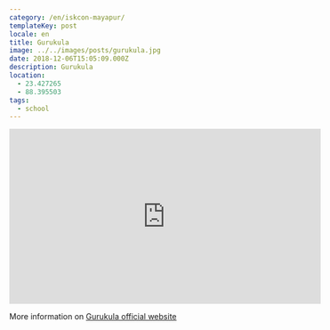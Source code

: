 ```yaml
---
category: /en/iskcon-mayapur/
templateKey: post
locale: en
title: Gurukula
image: ../../images/posts/gurukula.jpg
date: 2018-12-06T15:05:09.000Z
description: Gurukula
location:
  - 23.427265
  - 88.395503
tags:
  - school
---
```


<tbd locale="en" url="mailto:haribol@mayapur.live"></tbd>

<iframe width="560" height="315" src="https://www.youtube.com/embed/10Ck-5jYJ7A" frameborder="0" allow="accelerometer; autoplay; encrypted-media; gyroscope; picture-in-picture" allowfullscreen></iframe>

More information on [Gurukula official website](https://bhaktivedantaacademy.com)

